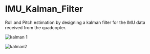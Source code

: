 # IMU_Kalman_Filter
Roll and Pitch estimation by designing a kalman filter for the IMU data received from the quadcopter.

![kalman 1](https://user-images.githubusercontent.com/91628900/155767837-ee8cd4ef-09dc-4ba8-b003-ffdce2748d36.jpg)



![kalman2](https://user-images.githubusercontent.com/91628900/155767944-cd92ba4f-5382-44fd-8310-70a762df1c18.jpg)
